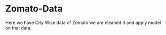 # Zomato-Data
Here we have City Wise data of Zomato we are cleaned it and apply model on that data.
